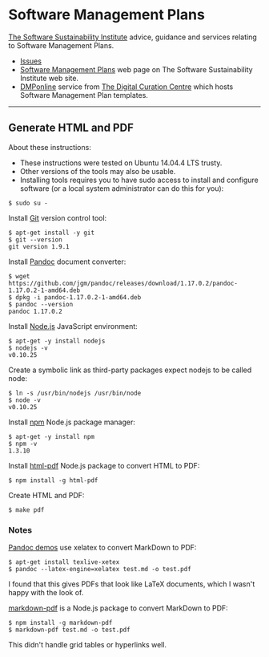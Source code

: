 # Software Management Plans

[The Software Sustainability Institute](http://www.software.ac.uk) advice, guidance and services relating to Software Management Plans.

* [Issues](https://github.com/softwaresaved/software-management-plans/issues)
* [Software Management Plans](http://www.software.ac.uk/software-management-plans) web page on The Software Sustainability Institute web site.
* [DMPonline](https://dmponline.dcc.ac.uk/) service from [The Digital Curation Centre](http://www.dcc.ac.uk) which hosts Software Management Plan templates.

---

## Generate HTML and PDF

About these instructions:

* These instructions were tested on Ubuntu 14.04.4 LTS trusty.
* Other versions of the tools may also be usable.
* Installing tools requires you to have sudo access to install and configure software (or a local system administrator can do this for you):

```
$ sudo su -
```

Install [Git](https://git-scm.com/) version control tool:

```
$ apt-get install -y git
$ git --version
git version 1.9.1
```

Install [Pandoc](http://pandoc.org/) document converter:

```
$ wget https://github.com/jgm/pandoc/releases/download/1.17.0.2/pandoc-1.17.0.2-1-amd64.deb
$ dpkg -i pandoc-1.17.0.2-1-amd64.deb
$ pandoc --version
pandoc 1.17.0.2
```

Install [Node.js](https://nodejs.org/) JavaScript environment:

```
$ apt-get -y install nodejs
$ nodejs -v
v0.10.25
```

Create a symbolic link as third-party packages expect nodejs to be called node:

```
$ ln -s /usr/bin/nodejs /usr/bin/node
$ node -v
v0.10.25
```

Install [npm](https://www.npmjs.com/) Node.js package manager:

```
$ apt-get -y install npm
$ npm -v
1.3.10
```

Install [html-pdf](https://www.npmjs.com/package/html-pdf) Node.js package to convert HTML to PDF:

```
$ npm install -g html-pdf
```

Create HTML and PDF:

```
$ make pdf
```

### Notes

[Pandoc demos](http://pandoc.org/demos.html) use xelatex to convert MarkDown to PDF:

```
$ apt-get install texlive-xetex
$ pandoc --latex-engine=xelatex test.md -o test.pdf
```

I found that this gives PDFs that look like LaTeX documents, which I wasn't happy with the look of.

[markdown-pdf](https://www.npmjs.com/package/markdown-pdf) is a Node.js package to convert MarkDown to PDF:

```
$ npm install -g markdown-pdf
$ markdown-pdf test.md -o test.pdf
```

This didn't handle grid tables or hyperlinks well.
